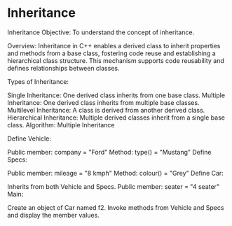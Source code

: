 # Inheritance
Inheritance
Objective:
To understand the concept of inheritance.

Overview:
Inheritance in C++ enables a derived class to inherit properties and methods from a base class, fostering code reuse and establishing a hierarchical class structure. This mechanism supports code reusability and defines relationships between classes.

Types of Inheritance:

Single Inheritance: One derived class inherits from one base class.
Multiple Inheritance: One derived class inherits from multiple base classes.
Multilevel Inheritance: A class is derived from another derived class.
Hierarchical Inheritance: Multiple derived classes inherit from a single base class.
Algorithm: Multiple Inheritance

Define Vehicle:

Public member: company = "Ford"
Method: type() = "Mustang"
Define Specs:

Public member: mileage = "8 kmph"
Method: colour() = "Grey"
Define Car:

Inherits from both Vehicle and Specs.
Public member: seater = "4 seater"
Main:

Create an object of Car named f2.
Invoke methods from Vehicle and Specs and display the member values.
